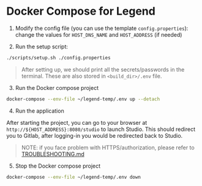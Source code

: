 # Docker Compose for Legend

1. Modify the config file (you can use the template `config.properties`): change the values for `HOST_DNS_NAME` and `HOST_ADDRESS` (if needed)

2. Run the setup script:

```sh
./scripts/setup.sh ./config.properties
```

> After setting up, we should print all the secrets/passwords in the terminal. These are also stored in `<build_dir>/.env` file.

3. Run the Docker compose project

```sh
docker-compose --env-file ~/legend-temp/.env up --detach
```

4. Run the application

After starting the project, you can go to your browser at `http://${HOST_ADDRESS}:8080/studio` to launch Studio. This should redirect you to Gitlab, after logging-in you would be redirected back to Studio.

> NOTE: if you face problem with HTTPS/authorization, please refer to [TROUBLESHOOTING.md](../TROUBLESHOOTING.md)

5. Stop the Docker compose project

```sh
docker-compose --env-file ~/legend-temp/.env down
```
